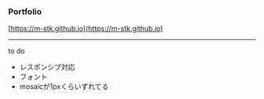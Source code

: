 ### Portfolio  
[https://m-stk.github.io](https://m-stk.github.io)

***

to do
* レスポンシブ対応
* フォント
* mosaicが1pxくらいずれてる
